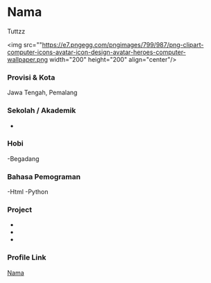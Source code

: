 # Nama
Tuttzz

<img src=""https://e7.pngegg.com/pngimages/799/987/png-clipart-computer-icons-avatar-icon-design-avatar-heroes-computer-wallpaper.png width="200" height="200" align="center"/>

### Provisi & Kota

Jawa Tengah, Pemalang

### Sekolah / Akademik
 -

### Hobi

-Begadang


### Bahasa Pemograman
-Html
-Python



### Project

-
-
-

### Profile Link

[Nama](https://github.com/Tuttzz)
